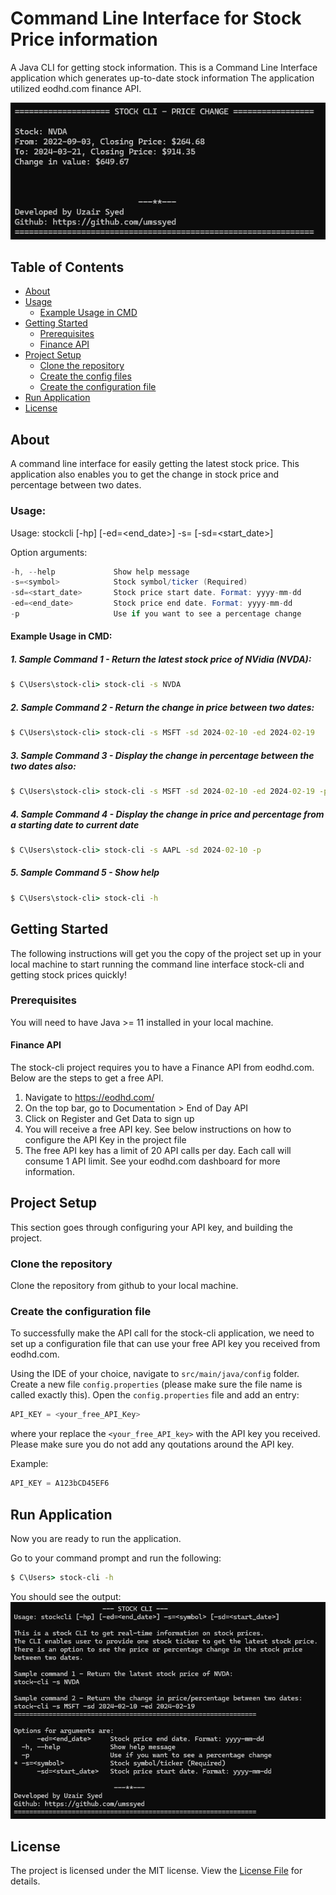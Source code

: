 # Command Line Interface for Stock Price information
A Java CLI for getting stock information.
This is a Command Line Interface application which generates up-to-date stock information 
The application utilized eodhd.com finance API.

![Sample Screenshot of stock-cli](src/main/resources/sample.png)

## Table of Contents
+ [About](#about)
+ [Usage](#usage)
    + [Example Usage in CMD](#example_usage)
+ [Getting Started](#getting_started)
    + [Prerequisites](#prerequisites)
    + [Finance API](#finance_api)
+ [Project Setup](#project_setup)
    + [Clone the repository](#clone_repo)
    + [Create the config files](#configs)
    + [Create the configuration file](#configs)
+ [Run Application](#run_app)
+ [License](#license)

## About <a name = "about"></a>
A command line interface for easily getting the latest stock price. This application also enables you to get the change in stock price and percentage between two dates.

### Usage: <a name = "usage"></a>
Usage: stockcli [-hp] [-ed=<end_date>] -s=<symbol> [-sd=<start_date>]

Option arguments:
```java
-h, --help             Show help message
-s=<symbol>            Stock symbol/ticker (Required)
-sd=<start_date>       Stock price start date. Format: yyyy-mm-dd
-ed=<end_date>         Stock price end date. Format: yyyy-mm-dd
-p                     Use if you want to see a percentage change
```

#### Example Usage in CMD: <a name = "example_usage"></a>
##### 1. Sample Command 1 - Return the latest stock price of NVidia (NVDA):
```cmd
$ C\Users\stock-cli> stock-cli -s NVDA
```


##### 2. Sample Command 2 - Return the change in price between two dates:
```cmd
$ C\Users\stock-cli> stock-cli -s MSFT -sd 2024-02-10 -ed 2024-02-19
```


##### 3. Sample Command 3 - Display the change in percentage between the two dates also:
```cmd
$ C\Users\stock-cli> stock-cli -s MSFT -sd 2024-02-10 -ed 2024-02-19 -p
```


##### 4. Sample Command 4 - Display the change in price and percentage from a starting date to current date
```cmd
$ C\Users\stock-cli> stock-cli -s AAPL -sd 2024-02-10 -p
```


##### 5. Sample Command 5 - Show help
```cmd
$ C\Users\stock-cli> stock-cli -h
```

      
## Getting Started <a name = "getting_started"></a>
The following instructions will get you the copy of the project set up in your local machine to start running
the command line interface stock-cli and getting stock prices quickly!

### Prerequisites <a name = "prerequisites"></a>
You will need to have Java >= 11 installed in your local machine.

#### Finance API <a name = "finance_api"></a>
The stock-cli project requires you to have a Finance API from eodhd.com. Below are the steps to get a free API.
1. Navigate to https://eodhd.com/
2. On the top bar, go to Documentation > End of Day API
3. Click on Register and Get Data to sign up
4. You will receive a free API key. See below instructions on how to configure the API Key in the project file
5. The free API key has a limit of 20 API calls per day. Each call will consume 1 API limit. See your eodhd.com dashboard for more information.

## Project Setup <a name = "project_setup"></a>
This section goes through configuring your API key, and building the project.

### Clone the repository <a name = "clone_repo"></a>
Clone the repository from github to your local machine.

### Create the configuration file <a name = "configs"></a>
To successfully make the API call for the stock-cli application, we need to set up a configuration file that can use your free API key you received from eodhd.com.

Using the IDE of your choice, navigate to ```src/main/java/config``` folder. Create a new file ```config.properties``` (please make sure the file name is called exactly this).
Open the ```config.properties``` file and add an entry:
```java
API_KEY = <your_free_API_Key>
```
where your replace the ```<your_free_API_key>``` with the API key you received. Please make sure you do not add any qoutations around the API key.

Example:
```java
API_KEY = A123bCD45EF6
```

## Run Application <a name = "run_app"></a>
Now you are ready to run the application.

Go to your command prompt and run the following:
```cmd
$ C\Users> stock-cli -h
```
You should see the output:
![Help Message from the above command line](src/main/resources/help.png)

## License <a name = "license"></a>
The project is licensed under the MIT license. View the [License File](License.md) for details.

